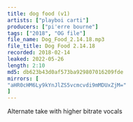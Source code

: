 ```yaml
---
title: dog food (v1)
artists: ["playboi carti"]
producers: ["pi'erre bourne"]
tags: ["2018", "OG file"]
file_name: Dog_Food_2.14.18.mp3
file_title: Dog Food 2.14.18
recorded: 2018-02-14
leaked: 2022-05-26
length: 2:10
md5: db623b43d0af573ba929807016209fde
mirrors: [
"aHR0cHM6Ly9kYnJlZS5vcmcvdi9mMDUxZjM="
]
---
```

Alternate take with higher bitrate vocals
